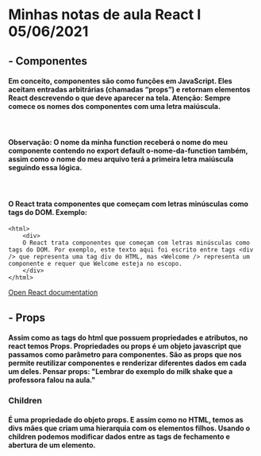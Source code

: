 Minhas notas de aula React I 
<br>
05/06/2021
===============

## - Componentes

#### Em conceito, componentes são como funções em JavaScript. Eles aceitam entradas arbitrárias (chamadas “props”) e retornam elementos React descrevendo o que deve aparecer na tela. Atenção: <strong> Sempre comece os nomes dos componentes com uma letra maiúscula.</strong>
<br>

#### Observação: <strong>O nome da minha function receberá o nome do meu componente contendo no export default o-nome-da-function também, assim como o nome do meu arquivo terá a primeira letra maiúscula seguindo essa lógica.</strong>
<br/>

#### O React trata componentes que começam com letras minúsculas como tags do DOM. Exemplo:

    <html>
        <div>
        O React trata componentes que começam com letras minúsculas como tags do DOM. Por exemplo, este texto aqui foi escrito entre tags <div /> que representa uma tag div do HTML, mas <Welcome /> representa um componente e requer que Welcome esteja no escopo.
        </div>
    </html>

[Open React documentation](https://pt-pt.reactjs.org/docs/jsx-in-depth.html#user-defined-components-must-be-capitalized)

## - Props

#### Assim como as tags do html que possuem propriedades e atributos, no react temos Props. Propriedades ou props é um objeto javascript que passamos como parâmetro para componentes. São as props que nos permite reutilizar componentes e renderizar diferentes dados em cada um deles. Pensar props: "Lembrar do exemplo do milk shake que a professora falou na aula."
 

### Children

#### É uma propriedade do objeto props. E assim como no HTML, temos as divs mães que criam uma hierarquia com os elementos filhos. Usando o children podemos modificar dados entre as tags de fechamento e abertura de um elemento.





